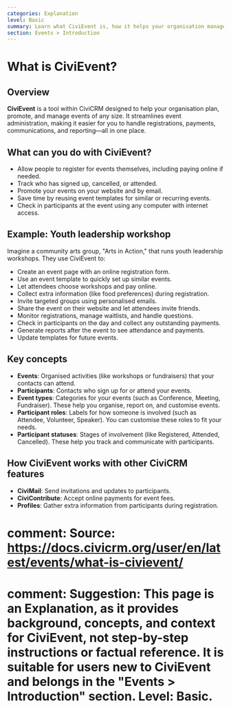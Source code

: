 ```yaml
---
categories: Explanation
level: Basic
summary: Learn what CiviEvent is, how it helps your organisation manage events, and the key concepts you need to get started.
section: Events > Introduction
---
```


# What is CiviEvent?

## Overview

**CiviEvent** is a tool within CiviCRM designed to help your organisation plan, promote, and manage events of any size. It streamlines event administration, making it easier for you to handle registrations, payments, communications, and reporting—all in one place.

## What can you do with CiviEvent?

- Allow people to register for events themselves, including paying online if needed.
- Track who has signed up, cancelled, or attended.
- Promote your events on your website and by email.
- Save time by reusing event templates for similar or recurring events.
- Check in participants at the event using any computer with internet access.

## Example: Youth leadership workshop

Imagine a community arts group, "Arts in Action," that runs youth leadership workshops. They use CiviEvent to:

- Create an event page with an online registration form.
- Use an event template to quickly set up similar events.
- Let attendees choose workshops and pay online.
- Collect extra information (like food preferences) during registration.
- Invite targeted groups using personalised emails.
- Share the event on their website and let attendees invite friends.
- Monitor registrations, manage waitlists, and handle questions.
- Check in participants on the day and collect any outstanding payments.
- Generate reports after the event to see attendance and payments.
- Update templates for future events.

## Key concepts

- **Events**: Organised activities (like workshops or fundraisers) that your contacts can attend.
- **Participants**: Contacts who sign up for or attend your events.
- **Event types**: Categories for your events (such as Conference, Meeting, Fundraiser). These help you organise, report on, and customise events.
- **Participant roles**: Labels for how someone is involved (such as Attendee, Volunteer, Speaker). You can customise these roles to fit your needs.
- **Participant statuses**: Stages of involvement (like Registered, Attended, Cancelled). These help you track and communicate with participants.

## How CiviEvent works with other CiviCRM features

- **CiviMail**: Send invitations and updates to participants.
- **CiviContribute**: Accept online payments for event fees.
- **Profiles**: Gather extra information from participants during registration.

# comment: Source: https://docs.civicrm.org/user/en/latest/events/what-is-civievent/
# comment: Suggestion: This page is an Explanation, as it provides background, concepts, and context for CiviEvent, not step-by-step instructions or factual reference. It is suitable for users new to CiviEvent and belongs in the "Events > Introduction" section. Level: Basic.